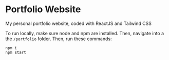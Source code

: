 # Portfolio Website
My personal portfolio website, coded with ReactJS and Tailwind CSS

To run locally, make sure node and npm are installed. Then, navigate into a the `/portfolio` folder.
Then, run these commands:
```
npm i
npm start
```
